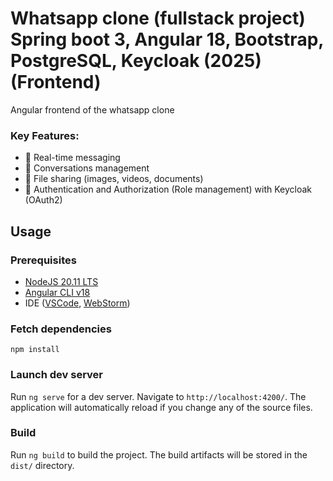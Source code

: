 # Whatsapp clone (fullstack project) Spring boot 3, Angular 18, Bootstrap, PostgreSQL, Keycloak (2025) (Frontend)

Angular frontend of the whatsapp clone

### Key Features:
- 💬 Real-time messaging
- 👥 Conversations management
- 📁 File sharing (images, videos, documents)
- 🔐 Authentication and Authorization (Role management) with Keycloak (OAuth2)


## Usage
### Prerequisites
- [NodeJS 20.11 LTS](https://nodejs.org/dist/v20.11.1/node-v20.11.1.pkg)
- [Angular CLI v18](https://www.npmjs.com/package/@angular/cli)
- IDE ([VSCode](https://code.visualstudio.com/download), [WebStorm](https://www.jetbrains.com/webstorm/download/))

### Fetch dependencies
``npm install``

### Launch dev server
Run `ng serve` for a dev server. Navigate to `http://localhost:4200/`. The application will automatically reload if you change any of the source files.

### Build
Run `ng build` to build the project. The build artifacts will be stored in the `dist/` directory.
